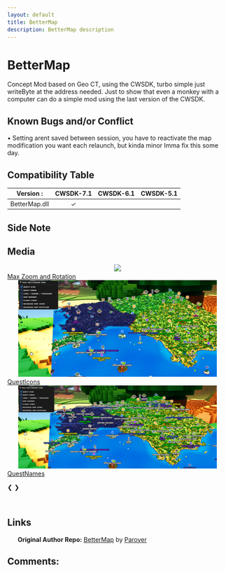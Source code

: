 ```yaml
---
layout: default
title: BetterMap
description: BetterMap description
---
```


# BetterMap

Concept Mod based on Geo CT, using the CWSDK, turbo simple just writeByte at the address needed. Just to show that even a monkey with a computer can do a simple mod using the last version of the CWSDK.

## Known Bugs and/or Conflict

&bull; Setting arent saved between session, you have to reactivate the map modification you want each relaunch, but kinda minor Imma fix this some day.
 
## Compatibility Table
  
<div align="center" markdown="1">

| Version :               | CWSDK-7.1     | CWSDK-6.1  | CWSDK-5.1   |
| :-----------:           |:-------------:| :---------:| :----------:|
| BetterMap.dll           | 	&#10003;     |            |             |

</div>
  
## Side Note

## Media
<!--START_SLIDESHOW-->
<body>
<div class="slideshow-container">
 
<div class="mySlides fade">
  <div align="center">
  <img src="https://media.discordapp.net/attachments/641283888798367754/826462677484175441/MaxZoomRot.png" style="width:90%">
  </div>
  <div class="text"><u>Max Zoom and Rotation</u></div>
</div>

<div class="mySlides fade">
  <div align="center">
  <img src="https://raw.githubusercontent.com/Paroyer/BetterMap/master/README/ShowQuestIcons.png" style="width:90%">
  </div>
  <div class="text"><u>QuestIcons</u></div>
</div>

<div class="mySlides fade">
  <div align="center">
  <img src="https://raw.githubusercontent.com/Paroyer/BetterMap/master/README/ShowQuestNames.png" style="width:90%">
  </div>
  <div class="text"><u>QuestNames</u></div>
</div>

<a class="prev" onclick="plusSlides(-1)">&#10094;</a>
<a class="next" onclick="plusSlides(1)">&#10095;</a>
</div>
<br>
<div style="text-align:center">
  <span class="dot" onclick="currentSlide(1)"></span> 
  <span class="dot" onclick="currentSlide(2)"></span> 
  <span class="dot" onclick="currentSlide(3)"></span> 
</div>
<!--START_SCrIPT-->
<script>
var slideIndex = 1;
showSlides(slideIndex);
function plusSlides(n) {
  showSlides(slideIndex += n);
}
function currentSlide(n) {
  showSlides(slideIndex = n);
}
function showSlides(n) {
  var i;
  var slides = document.getElementsByClassName("mySlides");
  var dots = document.getElementsByClassName("dot");
  if (n > slides.length) {slideIndex = 1}    
  if (n < 1) {slideIndex = slides.length}
  for (i = 0; i < slides.length; i++) {
      slides[i].style.display = "none";  
  }
  for (i = 0; i < dots.length; i++) {
      dots[i].className = dots[i].className.replace(" active", "");
  }
  slides[slideIndex-1].style.display = "block";  
  dots[slideIndex-1].className += " active";
}
</script>
  </body>
<!--END_SLIDESHOW_&_SCRIPT-->

## Links

&nbsp;&nbsp;&nbsp;&nbsp;&nbsp;&nbsp;**Original Author Repo:** [BetterMap](https://github.com/Paroyer/BetterMap) by [Paroyer](https://github.com/Paroyer)


## Comments:
<script src="https://utteranc.es/client.js"
        repo="Paroyer/Comment" 
        issue-term="pathname"
        theme="github-dark"
        label="Comment"
        crossorigin="anonymous"
        async>
</script>  
